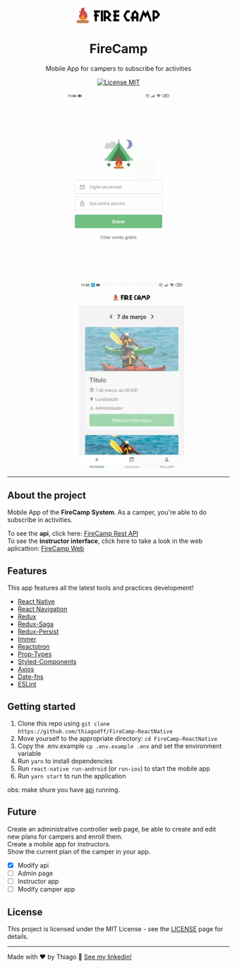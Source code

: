 <h1 align="center">
<br>
  <img src="./.github/logo22.svg" alt="FireCamp" width="190">
<br>
<br>
FireCamp
</h1>

<p align="center">Mobile App for campers to subscribe for activities</p>

<p align="center">
  <a href="https://opensource.org/licenses/MIT">
    <img src="https://img.shields.io/badge/License-MIT-blue.svg" alt="License MIT">
  </a>
</p>

<div align="center">
  <img src=".github/appAuth.gif" alt="firecampAuthGif" height="425">
  <img src=".github/appActivity.gif" alt="firecampActivityGif" height="425" style="margin-left: 60px;">
</div>

<hr />

## About the project

Mobile App of the **FireCamp System**. As a camper, you're able to do subscribe in activities.

To see the **api**, click here: [FireCamp Rest API](https://github.com/thiagodff/FireCamp-NodeJs)
<br>
To see the **instructor interface**, click here to take a look in the web aplicattion: [FireCamp Web](https://github.com/thiagodff/FireCamp-ReactJs')

## Features

This app features all the latest tools and practices development!

- [React Native](https://reactnative.dev/)
- [React Navigation](https://reactnavigation.org/)
- [Redux](https://redux.js.org/)
- [Redux-Saga](https://redux-saga.js.org/)
- [Redux-Persist](https://github.com/rt2zz/redux-persist)
- [Immer](https://immerjs.github.io/immer/docs/introduction)
- [Reactotron](https://github.com/infinitered/reactotron)
- [Prop-Types](https://github.com/facebook/prop-types)
- [Styled-Components](https://styled-components.com/)
- [Axios](https://github.com/axios/axios)
- [Date-fns](https://date-fns.org/)
- [ESLint](https://eslint.org/)

## Getting started

1. Clone this repo using `git clone https://github.com/thiagodff/FireCamp-ReactNative`
2. Move yourself to the appropriate directory: `cd FireCamp-ReactNative`<br>
3. Copy the .env.example `cp .env.example .env` and set the environment variable<br>
4. Run `yarn` to install dependencies<br />
5. Run `react-native run-android` (or `run-ios`) to start the mobile app<br />
6. Run `yarn start` to run the application

obs: make shure you have [api](https://github.com/thiagodff/FireCamp-NodeJs) running.

## Future

Create an administrative controller web page, be able to create and edit new plans for campers and enroll them.<br>
Create a mobile app for instructors.<br>
Show the current plan of the camper in your app.

- [x] Modify api
- [ ] Admin page
- [ ] Instructor app
- [ ] Modify camper app

## License

This project is licensed under the MIT License - see the [LICENSE](https://opensource.org/licenses/MIT) page for details.

---

Made with ♥ by Thiago :wave: [See my linkedin!](https://www.linkedin.com/in/thiago-fernandes-dornelles/)
